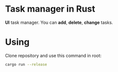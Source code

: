 # Task manager in Rust
**UI** task manager. You can **add**, **delete**, **change** tasks.
# Using
Clone repository and use this command in root:
```bash
cargo run --release
```
